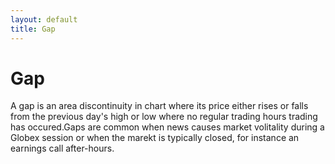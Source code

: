 ```yaml
---
layout: default
title: Gap
---
```


# Gap

A gap is an area discontinuity in chart where its price either rises or falls from the previous day's high or low where no regular trading hours trading has occured.Gaps are common when news causes market volitality during a Globex session or when the marekt is typically closed, for instance an earnings call after-hours.